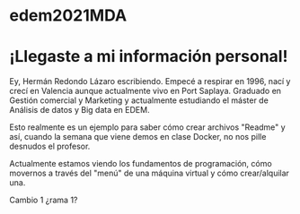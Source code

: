 # edem2021MDA
# ¡Llegaste a mi información personal!

Ey, Hermán Redondo Lázaro escribiendo. 
Empecé a respirar en 1996, nací y crecí  en Valencia aunque actualmente vivo en Port Saplaya. Graduado en Gestión comercial y Marketing y actualmente estudiando el máster de Análisis de datos y Big data en EDEM.

Esto realmente es un ejemplo para saber cómo crear archivos "Readme" y así, cuando la semana que viene demos en clase Docker, no nos pille desnudos el profesor.

Actualmente estamos viendo los fundamentos de programación, cómo movernos a través del "menú" de una máquina virtual y cómo crear/alquilar una.

Cambio 1
¿rama 1?